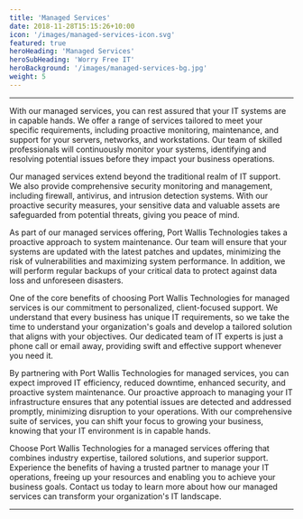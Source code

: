 ```yaml
---
title: 'Managed Services'
date: 2018-11-28T15:15:26+10:00
icon: '/images/managed-services-icon.svg'
featured: true
heroHeading: 'Managed Services'
heroSubHeading: 'Worry Free IT'
heroBackground: '/images/managed-services-bg.jpg'
weight: 5
---
```

---

With our managed services, you can rest assured that your IT systems are in capable hands. We offer a range of services tailored to meet your specific requirements, including proactive monitoring, maintenance, and support for your servers, networks, and workstations. Our team of skilled professionals will continuously monitor your systems, identifying and resolving potential issues before they impact your business operations.

Our managed services extend beyond the traditional realm of IT support. We also provide comprehensive security monitoring and management, including firewall, antivirus, and intrusion detection systems. With our proactive security measures, your sensitive data and valuable assets are safeguarded from potential threats, giving you peace of mind.

As part of our managed services offering, Port Wallis Technologies takes a proactive approach to system maintenance. Our team will ensure that your systems are updated with the latest patches and updates, minimizing the risk of vulnerabilities and maximizing system performance. In addition, we will perform regular backups of your critical data to protect against data loss and unforeseen disasters.

One of the core benefits of choosing Port Wallis Technologies for managed services is our commitment to personalized, client-focused support. We understand that every business has unique IT requirements, so we take the time to understand your organization's goals and develop a tailored solution that aligns with your objectives. Our dedicated team of IT experts is just a phone call or email away, providing swift and effective support whenever you need it.

By partnering with Port Wallis Technologies for managed services, you can expect improved IT efficiency, reduced downtime, enhanced security, and proactive system maintenance. Our proactive approach to managing your IT infrastructure ensures that any potential issues are detected and addressed promptly, minimizing disruption to your operations. With our comprehensive suite of services, you can shift your focus to growing your business, knowing that your IT environment is in capable hands.

Choose Port Wallis Technologies for a managed services offering that combines industry expertise, tailored solutions, and superior support. Experience the benefits of having a trusted partner to manage your IT operations, freeing up your resources and enabling you to achieve your business goals. Contact us today to learn more about how our managed services can transform your organization's IT landscape.

---

